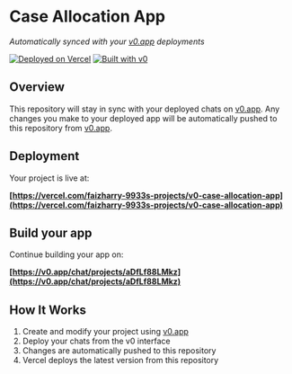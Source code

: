 # Case Allocation App

*Automatically synced with your [v0.app](https://v0.app) deployments*

[![Deployed on Vercel](https://img.shields.io/badge/Deployed%20on-Vercel-black?style=for-the-badge&logo=vercel)](https://vercel.com/faizharry-9933s-projects/v0-case-allocation-app)
[![Built with v0](https://img.shields.io/badge/Built%20with-v0.app-black?style=for-the-badge)](https://v0.app/chat/projects/aDfLf88LMkz)

## Overview

This repository will stay in sync with your deployed chats on [v0.app](https://v0.app).
Any changes you make to your deployed app will be automatically pushed to this repository from [v0.app](https://v0.app).

## Deployment

Your project is live at:

**[https://vercel.com/faizharry-9933s-projects/v0-case-allocation-app](https://vercel.com/faizharry-9933s-projects/v0-case-allocation-app)**

## Build your app

Continue building your app on:

**[https://v0.app/chat/projects/aDfLf88LMkz](https://v0.app/chat/projects/aDfLf88LMkz)**

## How It Works

1. Create and modify your project using [v0.app](https://v0.app)
2. Deploy your chats from the v0 interface
3. Changes are automatically pushed to this repository
4. Vercel deploys the latest version from this repository